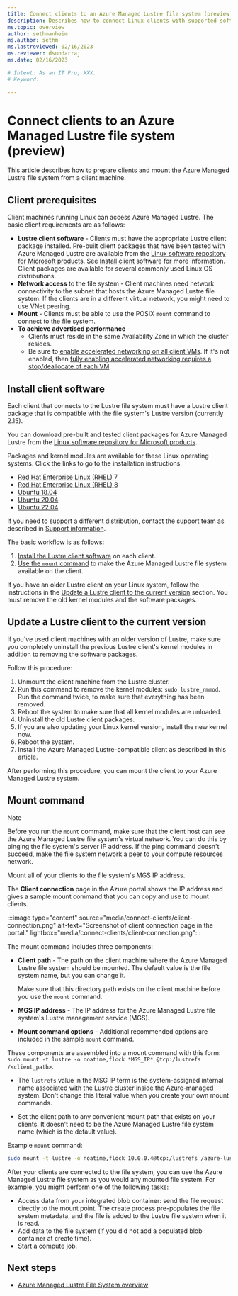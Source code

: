 ```yaml
---
title: Connect clients to an Azure Managed Lustre file system (preview)
description: Describes how to connect Linux clients with supported software versions to an Azure Managed Lustre file system.
ms.topic: overview
author: sethmanheim
ms.author: sethm 
ms.lastreviewed: 02/16/2023
ms.reviewer: dsundarraj
ms.date: 02/16/2023

# Intent: As an IT Pro, XXX.
# Keyword: 

---
```


# Connect clients to an Azure Managed Lustre file system (preview)

This article describes how to prepare clients and mount the Azure Managed Lustre file system from a client machine.

## Client prerequisites

Client machines running Linux can access Azure Managed Lustre. The basic client requirements are as follows:

- **Lustre client software** - Clients must have the appropriate Lustre client package installed. Pre-built client packages that have been tested with Azure Managed Lustre are available from the [Linux software repository for Microsoft products](/windows-server/administration/linux-package-repository-for-microsoft-software). See [Install client software](#install-client-software) for more information. Client packages are available for several commonly used Linux OS distributions.
- **Network access** to the file system - Client machines need network connectivity to the subnet that hosts the Azure Managed Lustre file system. If the clients are in a different virtual network, you might need to use VNet peering.
- **Mount** - Clients must be able to use the POSIX `mount` command to connect to the file system.
- **To achieve advertised performance** -
  - Clients must reside in the same Availability Zone in which the cluster resides.
  - Be sure to [enable accelerated networking on all client VMs](/azure/virtual-network/create-vm-accelerated-networking-cli#confirm-that-accelerated-networking-is-enabled). If it's not enabled, then [fully enabling accelerated networking requires a stop/deallocate of each VM](/azure/virtual-network/accelerated-networking-overview#enabling-accelerated-networking-on-a-running-vm).

## Install client software

Each client that connects to the Lustre file system must have a Lustre client package that is compatible with the file system's Lustre version (currently 2.15).

You can download pre-built and tested client packages for Azure Managed Lustre from the [Linux software repository for Microsoft products](/windows-server/administration/linux-package-repository-for-microsoft-software).

Packages and kernel modules are available for these Linux operating systems. Click the links to go to the installation instructions.

<!-- - [AlmaLinux 8](client-rhel8.md) - NOT SUPPORTED in public preview
- [CentOS Linux 7](client-rhel7.md) - NOT SUPPORTED in public preview
- [CentOS Linux 8](client-rhel8.md) - NOT SUPPORTED in public preview-->
- [Red Hat Enterprise Linux (RHEL) 7](https://developers.redhat.com/products/rhel/download)
- [Red Hat Enterprise Linux (RHEL) 8](https://developers.redhat.com/products/rhel/download)
- [Ubuntu 18.04](https://www.releases.ubuntu.com/18.04/)
- [Ubuntu 20.04](https://www.releases.ubuntu.com/20.04/)
- [Ubuntu 22.04](https://www.releases.ubuntu.com/22.04/)

If you need to support a different distribution, contact the support team as described in [Support information](preview-support.md).

The basic workflow is as follows:

1. [Install the Lustre client software](#update-a-lustre-client-to-the-current-version) on each client.
1. [Use the `mount` command](#mount-command) to make the Azure Managed Lustre file system available on the client.

If you have an older Lustre client on your Linux system, follow the instructions in the [Update a Lustre client to the current version](#update-a-lustre-client-to-the-current-version) section. You must remove the old kernel modules and the software packages.

## Update a Lustre client to the current version

If you've used client machines with an older version of Lustre, make sure you completely uninstall the previous Lustre client's kernel modules in addition to removing the software packages.

Follow this procedure:

1. Unmount the client machine from the Lustre cluster.
1. Run this command to remove the kernel modules: `sudo lustre_rmmod`. Run the command twice, to make sure that everything has been removed.
1. Reboot the system to make sure that all kernel modules are unloaded.
1. Uninstall the old Lustre client packages.
1. If you are also updating your Linux kernel version, install the new kernel now.
1. Reboot the system. <!-- This step is not strictly necessary, but testing has shown that it can prevent a wide variety of problems, including some problems that are difficult to diagnose. -->
1. Install the Azure Managed Lustre-compatible client as described in this article.

After performing this procedure, you can mount the client to your Azure Managed Lustre system.

## Mount command

> [!NOTE]
> Before you run the `mount` command, make sure that the client host can see the Azure Managed Lustre file system's virtual network. You can do this by pinging the file system's server IP address. If the ping command doesn't succeed, make the file system network a peer to your compute resources network.

Mount all of your clients to the file system's MGS IP address.

The **Client connection** page in the Azure portal shows the IP address and gives a sample mount command that you can copy and use to mount clients.

:::image type="content" source="media/connect-clients/client-connection.png" alt-text="Screenshot of client connection page in the portal." lightbox="media/connect-clients/client-connection.png":::

The mount command includes three components:

- **Client path** - The path on the client machine where the Azure Managed Lustre file system should be mounted. The default value is the file system name, but you can change it.

  Make sure that this directory path exists on the client machine before you use the `mount` command.

- **MGS IP address** - The IP address for the Azure Managed Lustre file system's Lustre management service (MGS).

- **Mount command options** - Additional recommended options are included in the sample `mount` command.

These components are assembled into a mount command with this form: `sudo mount -t lustre -o noatime,flock *MGS_IP* @tcp:/lustrefs /<client_path>`.

- The `lustrefs` value in the MSG IP term is the system-assigned internal name associated with the Lustre cluster inside the Azure-managed system. Don't change this literal value when you create your own mount commands.

- Set the client path to any convenient mount path that exists on your clients. It doesn't need to be the Azure Managed Lustre file system name (which is the default value).

Example `mount` command:

```bash
sudo mount -t lustre -o noatime,flock 10.0.0.4@tcp:/lustrefs /azure-lustre-mount
```

After your clients are connected to the file system, you can use the Azure Managed Lustre file system as you would any mounted file system. For example, you might perform one of the following tasks:

- Access data from your integrated blob container: send the file request directly to the mount point. The create process pre-populates the file system metadata, and the file is added to the Lustre file system when it is read.
- Add data to the file system (if you did not add a populated blob container at create time).
- Start a compute job.

## Next steps

- [Azure Managed Lustre File System overview](amlfs-overview.md)
